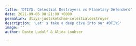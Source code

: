 ```yaml
---
title: 'DTIYS: Celestial Destroyers vs Planetary Defenders'
date: 2021-09-06 08:21:00 +0000
permalink: dtiys-justsketchme-celestialdestroyer
description: 'Let''s take a deep dive into our #DTIYS'
image: ''
author: Dante Ludolf & Alida Loubser

---
```

